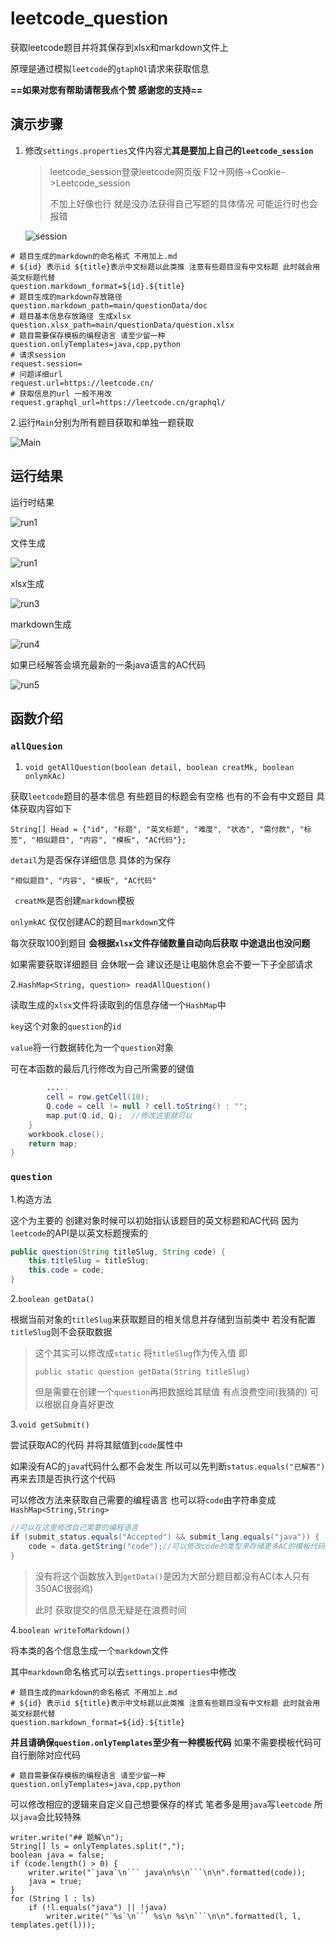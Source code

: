 # leetcode_question
获取leetcode题目并将其保存到xlsx和markdown文件上

原理是通过模拟`leetcode`的`gtaphQl`请求来获取信息

**==如果对您有帮助请帮我点个赞 感谢您的支持==**

## 演示步骤

1. 修改`settings.properties`文件内容尤**其是要加上自己的`leetcode_session`**

   >leetcode_session登录leetcode网页版 F12->网络->Cookie->Leetcode_session
   >
   >不加上好像也行 就是没办法获得自己写题的具体情况 可能运行时也会报错

   ![session](resources//img//session.png)

```
# 题目生成的markdown的命名格式 不用加上.md
# ${id} 表示id ${title}表示中文标题以此类推 注意有些题目没有中文标题 此时就会用英文标题代替
question.markdown_format=${id}.${title}
# 题目生成的markdown存放路径
question.markdown_path=main/questionData/doc
# 题目基本信息存放路径 生成xlsx
question.xlsx_path=main/questionData/question.xlsx
# 题目需要保存模板的编程语言 请至少留一种
question.onlyTemplates=java,cpp,python
# 请求session
request.session=
# 问题详细url
request.url=https://leetcode.cn/
# 获取信息的url 一般不用改
request.graphql_url=https://leetcode.cn/graphql/
```

2.运行`Main`分别为所有题目获取和单独一题获取

![Main](resources//img//Main.png)

## 运行结果

运行时结果

![run1](resources//img//run1.png)

文件生成

![run1](resources//img//run2.png)

xlsx生成

![run3](resources//img//run3.png)

markdown生成

![run4](resources//img//run4.png)

如果已经解答会填充最新的一条java语言的AC代码

![run5](resources//img//run5.png)

## 函数介绍

### `allQuesion`

1. `void getAllQuestion(boolean detail, boolean creatMk, boolean onlymkAc)`

获取`leetcode`题目的基本信息 有些题目的标题会有空格 也有的不会有中文题目 具体获取内容如下

```
String[] Head = {"id", "标题", "英文标题", "难度", "状态", "需付款", "标签", "相似题目", "内容", "模板", "AC代码"};
```

 `detail`为是否保存详细信息 具体的为保存

`"相似题目", "内容", "模板", "AC代码"`

` creatMk`是否创建`markdown`模板

`onlymkAC` 仅仅创建AC的题目`markdown`文件

每次获取100到题目 **会根据`xlsx`文件存储数量自动向后获取 中途退出也没问题**

如果需要获取详细题目 会休眠一会 建议还是让电脑休息会不要一下子全部请求



2.`HashMap<String, question> readAllQuestion()`

读取生成的`xlsx`文件将读取到的信息存储一个`HashMap`中

 `key`这个对象的`question`的`id`      

`value`将一行数据转化为一个`question`对象

可在本函数的最后几行修改为自己所需要的键值

```java
		.....
    	cell = row.getCell(10);
		Q.code = cell != null ? cell.toString() : "";
		map.put(Q.id, Q);  //修改这里就可以
	}
	workbook.close();
	return map;
}
```

### `question`

1.构造方法

这个为主要的 创建对象时候可以初始指认该题目的英文标题和AC代码 因为`leetcode`的API是以英文标题搜索的 

```java
public question(String titleSlug, String code) {
    this.titleSlug = titleSlug;
    this.code = code;
}
```



2.`boolean getData()`

根据当前对象的`titleSlug`来获取题目的相关信息并存储到当前类中 若没有配置`titleSlug`则不会获取数据

> 这个其实可以修改成`static` 将`titleSlug`作为传入值 即
>
> `public static question getData(String titleSlug)`
>
> 但是需要在创建一个`question`再把数据给其赋值 有点浪费空间(我猜的) 可以根据自身喜好更改



3.`void getSubmit()`

尝试获取AC的代码 并将其赋值到`code`属性中

如果没有AC的`java`代码什么都不会发生 所以可以先判断`status.equals("已解答")`再来去顶是否执行这个代码

可以修改方法来获取自己需要的编程语言 也可以将`code`由字符串变成`HashMap<String,String>`

``` java
//可以在这里修改自己需要的编程语言 
if (submit_status.equals("Accepted") && submit_lang.equals("java")) {
    code = data.getString("code");//可以修改code的类型来存储更多AC的模板代码
}
```

> 没有将这个函数放入到`getData()`是因为大部分题目都没有AC(本人只有350AC很弱鸡)
>
> 此时 获取提交的信息无疑是在浪费时间 



4.`boolean writeToMarkdown()`

将本类的各个信息生成一个`markdown`文件

其中`markdown`命名格式可以去`settings.properties`中修改

```
# 题目生成的markdown的命名格式 不用加上.md
# ${id} 表示id ${title}表示中文标题以此类推 注意有些题目没有中文标题 此时就会用英文标题代替
question.markdown_format=${id}.${title}
```

**并且请确保`question.onlyTemplates`至少有一种模板代码** 如果不需要模板代码可自行删除对应代码

```
# 题目需要保存模板的编程语言 请至少留一种
question.onlyTemplates=java,cpp,python
```
可以修改相应的逻辑来自定义自己想要保存的样式
笔者多是用`java`写`leetcode` 所以`java`会比较特殊

```
writer.write("## 题解\n");
String[] ls = onlyTemplates.split(",");
boolean java = false;
if (code.length() > 0) {
    writer.write("`java`\n``` java\n%s\n```\n\n".formatted(code));
    java = true;
}
for (String l : ls)
    if (!l.equals("java") || !java)
        writer.write("`%s`\n``` %s\n %s\n```\n\n".formatted(l, l, templates.get(l)));
```



